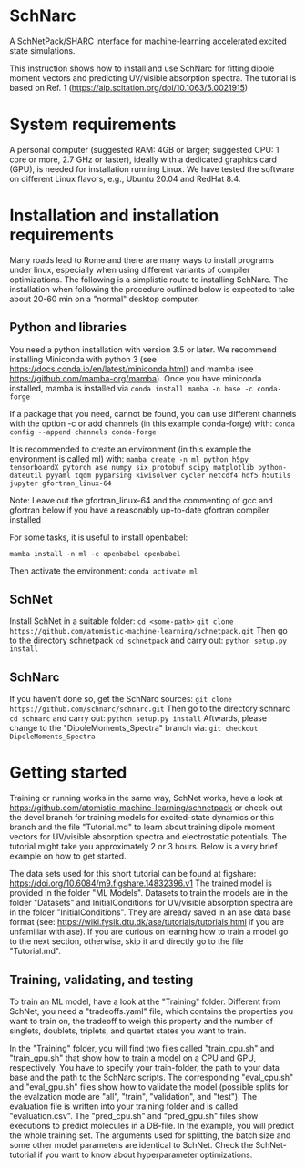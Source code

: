 # SchNarc
A SchNetPack/SHARC interface for machine-learning accelerated excited state simulations.

This instruction shows how to install and use SchNarc for fitting dipole moment vectors and predicting UV/visible absorption spectra. The tutorial is based on Ref. 1 (https://aip.scitation.org/doi/10.1063/5.0021915)


# System requirements
A personal computer (suggested RAM: 4GB or larger; suggested CPU: 1 core or more, 2.7 GHz or faster), ideally with a dedicated graphics card (GPU), is needed for installation running Linux. We have tested the software on different Linux flavors, e.g., Ubuntu 20.04 and RedHat 8.4.

# Installation and installation requirements
Many roads lead to Rome and there are many ways to install programs under linux, especially when using different variants of compiler optimizations. The following is a simplistic route to installing SchNarc. The installation when following the procedure outlined below is expected to take about 20-60 min on a "normal" desktop computer.

## Python and libraries
You need a python installation with version 3.5 or later.
We recommend installing Miniconda with python 3 (see https://docs.conda.io/en/latest/miniconda.html) and mamba (see https://github.com/mamba-org/mamba). Once you have miniconda installed, mamba is installed via 
``conda install mamba -n base -c conda-forge`` 

If a package that you need, cannot be found, you can use different channels with the option -c or add channels (in this example conda-forge) with:
``conda config --append channels conda-forge`` 

It is recommended to create an environment (in this example the environment is called ml) with:
``mamba create -n ml python h5py tensorboardX pytorch ase numpy six protobuf scipy matplotlib python-dateutil pyyaml tqdm pyparsing kiwisolver cycler netcdf4 hdf5 h5utils jupyter gfortran_linux-64`` 

Note: Leave out the gfortran_linux-64 and the commenting of gcc and gfortran below if you have a reasonably up-to-date gfortran compiler installed

For some tasks, it is useful to install openbabel:

``mamba install -n ml -c openbabel openbabel`` 

Then activate the environment:
``conda activate ml``   

## SchNet
Install SchNet in a suitable folder:
``cd <some-path>``
``git clone https://github.com/atomistic-machine-learning/schnetpack.git`` 
Then go to the directory schnetpack
``cd schnetpack`` 
and carry out:
``python setup.py install`` 

## SchNarc
If you haven't done so, get the SchNarc sources:
``git clone https://github.com/schnarc/schnarc.git`` 
Then go to the directory schnarc
``cd schnarc`` 
and carry out:
``python setup.py install`` 
Aftwards, please change to the "DipoleMoments_Spectra" branch via:
``git checkout DipoleMoments_Spectra`` 



# Getting started

Training or running works in the same way, SchNet works, have a look at https://github.com/atomistic-machine-learning/schnetpack or check-out the devel branch for training models for excited-state dynamics or this branch and the file "Tutorial.md" to learn about training dipole moment vectors for UV/visible absorption spectra and electrostatic potentials. The tutorial might take you approximately 2 or 3 hours. Below is a very brief example on how to get started.

The data sets used for this short tutorial can be found at figshare: https://doi.org/10.6084/m9.figshare.14832396.v1
The trained model is provided in the folder "ML Models". Datasets to train the models are in the folder "Datasets" and InitialConditions for UV/visible absorption spectra are in the folder "InitialConditions". They are already saved in an ase data base format (see: https://wiki.fysik.dtu.dk/ase/tutorials/tutorials.html if you are unfamiliar with ase). If you are curious on learning how to train a model go to the next section, otherwise, skip it and directly go to the file "Tutorial.md".

## Training, validating, and testing

To train an ML model, have a look at the "Training" folder. 
Different from SchNet, you need a "tradeoffs.yaml" file, which contains the properties you want to train on, the tradeoff to weigh this property and the number of singlets, doublets, triplets, and quartet states you want to train.

In the "Training" folder, you will find two files called "train_cpu.sh" and "train_gpu.sh" that show how to train a model on a CPU and GPU, respectively. You have to specify your train-folder, the path to your data base and the path to the SchNarc scripts. The corresponding "eval_cpu.sh" and "eval_gpu.sh" files show how to validate the model (possible splits for the evalzation mode are "all", "train", "validation", and "test"). The evaluation file is written into your training folder and is called "evaluation.csv". The "pred_cpu.sh" and "pred_gpu.sh" files show executions to predict molecules in a DB-file. In the example, you will predict the whole training set.
The arguments used for splitting, the batch size and some other model parameters are identical to SchNet. Check the SchNet-tutorial if you want to know about hyperparameter optimizations.


